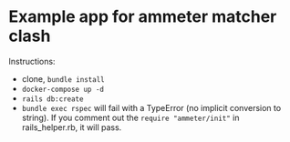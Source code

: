 # Example app for ammeter matcher clash

Instructions:

- clone, `bundle install`
- `docker-compose up -d`
- `rails db:create`
- `bundle exec rspec` will fail with a TypeError (no implicit conversion to string).
  If you comment out the `require "ammeter/init"` in rails_helper.rb, it will pass.
